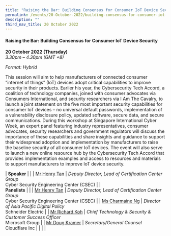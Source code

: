 ```yaml
---
title: "Raising the Bar: Building Consensus for Consumer IoT Device Security"
permalink: /events/20-October-2022/building-consensus-for-consumer-iot-device-security/
description: ""
third_nav_title: 20 October 2022
---
```

#### **Raising the Bar: Building Consensus for Consumer IoT Device Security**
 
**20 October 2022 (Thursday)**  
*3.30pm – 4.30pm (GMT +8)*

*Format: Hybrid*

This session will aim to help manufacturers of connected consumer “internet of things” (IoT) devices adopt critical capabilities to improve security in their products. Earlier his year, the Cybersecurity Tech Accord, a coalition of technology companies, joined with consumer advocates via Consumers International, and security researchers via I Am The Cavalry, to launch a joint statement on the five most important security capabilities for consumer IoT devices – no universal default passwords, implementation of a vulnerability disclosure policy, updated software, secure data, and secure communications. During this workshop at Singapore International Cyber Week, an expert panel featuring industry representatives, consumer advocates, security researchers and government regulators will discuss the importance of these capabilities and share insights and guidance to support their widespread adoption and implementation by manufacturers to raise the baseline security of all consumer IoT devices. The event will also serve to launch a new online resource hub by the Cybersecurity Tech Accord that provides implementation examples and access to resources and materials to support manufacturers to improve IoT device security.

| **Speaker**    |                                                              |
| [Mr Henry Tan](/speaker-Henry-tan)  | *Deputy Director, Lead of Certification Center Group*<br>Cyber Security Engineering Center (CSEC)                  |
| <br>**Panelists**    |                                                              |
| [Mr Henry Tan](/speaker-Henry-tan)  | *Deputy Director, Lead of Certification Center Group*<br>Cyber Security Engineering Center (CSEC)                  |
| [Ms Charmaine Ng](/speaker-charmaine-ng)  | *Director of Asia Pacific Digital Policy*<br>Schneider Electric                 |
| [Mr Richard Koh](/speaker-richard-koh)  | *Chief Technology & Security & Customer Success Officer*<br>Microsoft Group                  |
| [Mr Doug Kramer](/speaker-doug-Kramer)  | *Secretary/General Counsel*<br>Cloudflare Inc                 |
| | |